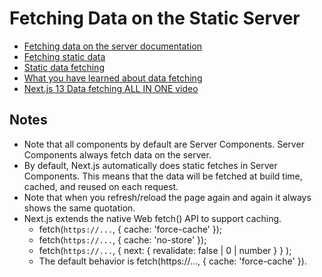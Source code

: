 # Fetching Data on the Static Server

- [Fetching data on the server documentation](https://beta.nextjs.org/docs/data-fetching/fundamentals#fetching-data-on-the-server)
- [Fetching static data](https://beta.nextjs.org/docs/data-fetching/fundamentals#static-and-dynamic-data-fetches)
- [Static data fetching](https://beta.nextjs.org/docs/data-fetching/fetching#static-data-fetching)
- [What you have learned about data fetching](https://dev.to/zenstack/a-deep-dive-into-next13-data-fetching-114n)
- [Next.js 13 Data fetching ALL IN ONE video](https://www.youtube.com/watch?v=JeaHyhcCVCE)

## Notes

- Note that all components by default are Server Components. Server Components always fetch data on the server.
- By default, Next.js automatically does static fetches in Server Components. This means that the data will be fetched at build time, cached, and reused on each request.
- Note that when you refresh/reload the page again and again it always shows the same quotation.
- Next.js extends the native Web fetch() API to support caching.
  - fetch(`https://...`, { cache: 'force-cache' });
  - fetch(`https://...`, { cache: 'no-store' });
  - fetch(`https://...`, { next: { revalidate: false | 0 | number } } );
  - The default behavior is fetch(https://..., { cache: 'force-cache' }).
